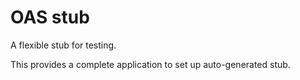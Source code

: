 OAS stub
========

A flexible stub for testing.

This provides a complete application to set up auto-generated stub.
